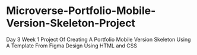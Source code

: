 # Microverse-Portfolio-Mobile-Version-Skeleton-Project
Day 3 Week 1 Project Of Creating A Portfolio Mobile Version Skeleton Using A Template From Figma Design Using HTML and CSS
